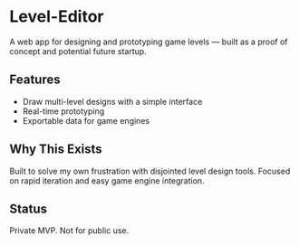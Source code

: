 # Level-Editor

A web app for designing and prototyping game levels — built as a proof of concept and potential future startup.

## Features

- Draw multi-level designs with a simple interface
- Real-time prototyping
- Exportable data for game engines

## Why This Exists

Built to solve my own frustration with disjointed level design tools. 
Focused on rapid iteration and easy game engine integration.

## Status

Private MVP. Not for public use.
